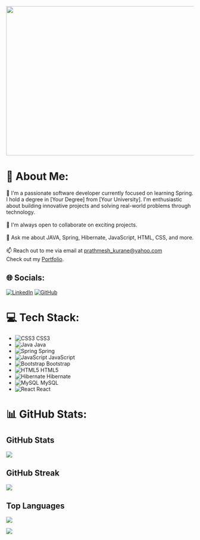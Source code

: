 <img src="https://media.giphy.com/media/qgQUggAC3Pfv687qPC/giphy.gif" alt="" height="400" width="700">

# 💫 About Me:
🌱 I'm a passionate software developer currently focused on learning Spring. I hold a degree in [Your Degree] from [Your University]. I'm enthusiastic about building innovative projects and solving real-world problems through technology.<br><br>
👯 I'm always open to collaborate on exciting projects.<br><br>
💬 Ask me about JAVA, Spring, Hibernate, JavaScript, HTML, CSS, and more.<br><br>
📫 Reach out to me via email at prathmesh_kurane@yahoo.com<br>
Check out my [Portfolio](https://prathmesh49.github.io).

## 🌐 Socials:
[![LinkedIn](https://img.shields.io/badge/LinkedIn-0077B5?style=for-the-badge&logo=linkedin&logoColor=white)](https://www.linkedin.com/in/pratham-kurane/)
[![GitHub](https://img.shields.io/badge/GitHub-100000?style=for-the-badge&logo=github&logoColor=white)](https://prathmesh49.github.io)

# 💻 Tech Stack:
- ![CSS3](https://img.shields.io/badge/css3-%231572B6.svg?style=for-the-badge&logo=css3&logoColor=white) CSS3
- ![Java](https://img.shields.io/badge/java-%23ED8B00.svg?style=for-the-badge&logo=java&logoColor=white) Java
- ![Spring](https://img.shields.io/badge/spring-%236DB33F.svg?style=for-the-badge&logo=spring&logoColor=white) Spring
- ![JavaScript](https://img.shields.io/badge/javascript-%23323330.svg?style=for-the-badge&logo=javascript&logoColor=%23F7DF1E) JavaScript
- ![Bootstrap](https://img.shields.io/badge/bootstrap-%23563D7C.svg?style=for-the-badge&logo=bootstrap&logoColor=white) Bootstrap
- ![HTML5](https://img.shields.io/badge/html5-%23E34F26.svg?style=for-the-badge&logo=html5&logoColor=white) HTML5
- ![Hibernate](https://img.shields.io/badge/Hibernate-59666C?style=for-the-badge&logo=Hibernate&logoColor=white) Hibernate
- ![MySQL](https://img.shields.io/badge/MySQL-005C84?style=for-the-badge&logo=mysql&logoColor=white) MySQL
- ![React](https://img.shields.io/badge/react-%2320232a.svg?style=for-the-badge&logo=react&logoColor=%2361DAFB) React

# 📊 GitHub Stats:
## GitHub Stats
![](https://github-readme-stats.vercel.app/api?username=prathmesh49&theme=dark&hide_border=true&include_all_commits=true&count_private=true)
## GitHub Streak
![](https://github-readme-streak-stats.herokuapp.com/?user=prathmesh49&theme=dark&hide_border=true)
## Top Languages
![](https://github-readme-stats.vercel.app/api/top-langs/?username=prathmesh49)

[![](https://visitcount.itsvg.in/api?id=prathmesh49&icon=0&color=0)](https://visitcount.itsvg.in)

<!-- Proudly created with GPRM (https://gprm.itsvg.in) -->
